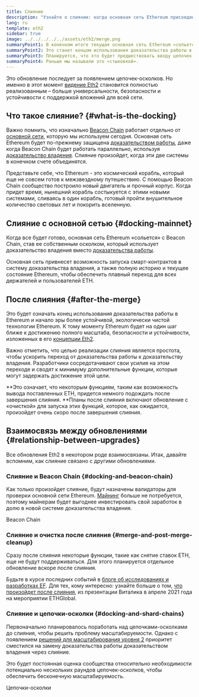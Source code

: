 ```yaml
---
title: Слияние
description: "Узнайте о слиянии: когда основная сеть Ethereum присоединяется к скоординированной системе доказательства владения Beacon Chain."
lang: ru
template: eth2
sidebar: true
image: ../../../../../assets/eth2/merge.png
summaryPoint1: В конечном итоге текущая основная сеть Ethereum «сольется» с системой доказательства владения.
summaryPoint2: Это станет концом использования доказательства работы в Ethereum и ознаменует полный переход на доказательство владения.
summaryPoint3: Планируется, что это будет предшествовать вводу цепочек-осколков.
summaryPoint4: Раньше мы называли это «стыковкой».
---
```


<UpgradeStatus dateKey="page-eth2-upgrades-merge-date">
    Это обновление последует за появлением цепочек-осколков. Но именно в этот момент <a href="/eth2/vision/">видение Eth2</a> становится полностью реализованным – больше универсальности, безопасности и устойчивости с поддержкой вложений для всей сети.
</UpgradeStatus>

## Что такое слияние? {#what-is-the-docking}

Важно помнить, что изначально [Beacon Chain](/eth2/beacon-chain/) работает отдельно от [основной сети](/glossary/#mainnet), которую мы используем сегодня. Основная сеть Ethereum будет по-прежнему защищена [доказательством работы](/developers/docs/consensus-mechanisms/pow/), даже когда Beacon Chain будет работать параллельно, используя [доказательство владения](/developers/docs/consensus-mechanisms/pos/). Слияние произойдет, когда эти две системы в конечном счете объединятся.

Представьте себе, что Ethereum - это космический корабль, который еще не совсем готов к межзвездному путешествию. С помощью Beacon Chain сообщество построило новый двигатель и прочный корпус. Когда придет время, нынешний корабль состыкуется с этими новыми системами, сливаясь в один корабль, готовый пройти внушительное количество световых лет и покорить вселенную.

## Слияние с основной сетью {#docking-mainnet}

Когда все будет готово, основная сеть Ethereum «сольется» с Beacon Chain, став ее собственным осколком, который использует доказательство владения вместо [доказательства работы](/developers/docs/consensus-mechanisms/pow/).

Основная сеть привнесет возможность запуска смарт-контрактов в систему доказательства владения, а также полную историю и текущее состояние Ethereum, чтобы обеспечить плавный переход для всех держателей и пользователей ETH.

## После слияния {#after-the-merge}

Это будет означать конец использования доказательства работы в Ethereum и начало эры более устойчивой, экологически чистой технологии Ethereum. К тому моменту Ethereum будет на один шаг ближе к достижению полного масштаба, безопасности и устойчивости, изложенных в его [концепции Eth2](/eth2/vision/).

Важно отметить, что целью реализации слияния является простота, чтобы ускорить переход от доказательства работы к доказательству владения. Разработчики сосредотачивают свои усилия на этом переходе и сводят к минимуму дополнительные функции, которые могут задержать достижение этой цели.

**Это означает, что некоторым функциям, таким как возможность вывода поставленных ETH, придется немного подождать после завершения слияния. **Планы после слияния включают обновление с «очисткой» для запуска этих функций, которое, как ожидается, произойдет очень скоро после завершения слияния.

## Взаимосвязь между обновлениями {#relationship-between-upgrades}

Все обновления Eth2 в некотором роде взаимосвязаны. Итак, давайте вспомним, как слияние связано с другими обновлениями.

### Слияние и Beacon Chain {#docking-and-beacon-chain}

Как только произойдет слияние, будут назначены валидаторы для проверки основной сети Ethereum. [Майнинг](/developers/docs/consensus-mechanisms/pow/mining/) больше не потребуется, поэтому майнерам будет выгоднее инвестировать свой заработок в долю в новой системе доказательства владения.

<ButtonLink to="/eth2/beacon-chain/">Beacon Chain</ButtonLink>

### Слияние и очистка после слияния {#merge-and-post-merge-cleanup}

Сразу после слияния некоторые функции, такие как снятие ставок ETH, еще не будут поддерживаться. Для этого планируется отдельное обновление вскоре после слияния.

Будьте в курсе последних событий в [блоге об исследованиях и разработках EF](https://blog.ethereum.org/category/research-and-development/). Для тех, кому интересно: узнайте больше о том, [что произойдет после слияния](https://youtu.be/7ggwLccuN5s?t=101), из презентации Виталика в апреле 2021 года на мероприятии ETHGlobal.

### Слияние и цепочки-осколки {#docking-and-shard-chains}

Первоначально планировалось поработать над цепочками-осколками до слияния, чтобы решить проблему масштабируемости. Однако с появлением [решений для масштабирования уровня 2](/developers/docs/scaling/#layer-2-scaling) приоритет сместился на замену доказательства работы доказательством владения через слияние.

Это будет постоянная оценка сообщества относительно необходимости потенциально нескольких раундов цепочек-осколков, чтобы обеспечить бесконечную масштабируемость.

<ButtonLink to="/eth2/shard-chains/">Цепочки-осколки</ButtonLink>
